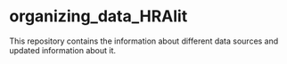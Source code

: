 # organizing_data_HRAlit
This repository contains the information about different data sources and updated information about it.

